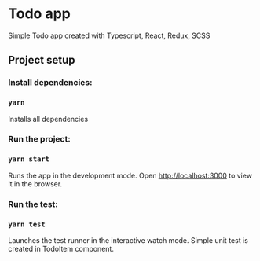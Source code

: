 # Todo app

Simple Todo app created with Typescript, React, Redux, SCSS

## Project setup

### Install dependencies:

### `yarn`

Installs all dependencies

### Run the project:

### `yarn start`

Runs the app in the development mode. Open [http://localhost:3000](http://localhost:3000) to view it in the browser.

### Run the test:

### `yarn test`

Launches the test runner in the interactive watch mode. Simple unit test is created in TodoItem component.
